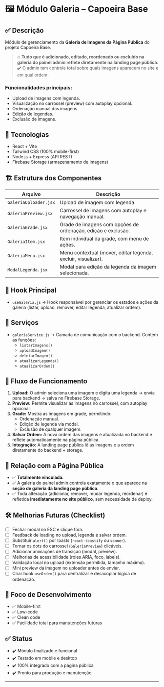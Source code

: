 # 🖼️ Módulo Galeria – Capoeira Base

## ✅ Descrição
Módulo de gerenciamento da **Galeria de Imagens da Página Pública** do projeto Capoeira Base.

> 🔥 **Tudo que é adicionado, editado, reordenado ou excluído na galeria do painel admin reflete diretamente na landing page pública.**  
> ✔️ O admin tem controle total sobre quais imagens aparecem no site e em qual ordem.

### Funcionalidades principais:
- Upload de imagens com legenda.
- Visualização no carrossel (preview) com autoplay opcional.
- Ordenação manual das imagens.
- Edição de legendas.
- Exclusão de imagens.

## 🚀 Tecnologias
- React + Vite
- Tailwind CSS (100% mobile-first)
- Node.js + Express (API REST)
- Firebase Storage (armazenamento de imagens)

## 🏗️ Estrutura dos Componentes
| Arquivo                | Descrição                                                           |
|------------------------|---------------------------------------------------------------------|
| `GaleriaUploader.jsx`  | Upload de imagem com legenda.                                      |
| `GaleriaPreview.jsx`   | Carrossel de imagens com autoplay e navegação manual.              |
| `GaleriaGrade.jsx`     | Grade de imagens com opções de ordenação, edição e exclusão.       |
| `GaleriaItem.jsx`      | Item individual da grade, com menu de ações.                       |
| `GaleriaMenu.jsx`      | Menu contextual (mover, editar legenda, excluir, visualizar).      |
| `ModalLegenda.jsx`     | Modal para edição da legenda da imagem selecionada.                |

## 🧠 Hook Principal
- `useGaleria.js` → Hook responsável por gerenciar os estados e ações da galeria (listar, upload, remover, editar legenda, atualizar ordem).

## 🔗 Serviços
- `galeriaService.js` → Camada de comunicação com o backend. Contém as funções:
  - `listarImagens()`
  - `uploadImagem()`
  - `deletarImagem()`
  - `atualizarLegenda()`
  - `atualizarOrdem()`

## 📜 Fluxo de Funcionamento
1. **Upload:** O admin seleciona uma imagem e digita uma legenda → envia para backend → salva no Firebase Storage.
2. **Preview:** Permite visualizar as imagens no carrossel, com autoplay opcional.
3. **Grade:** Mostra as imagens em grade, permitindo:
   - Ordenação manual.
   - Edição de legenda via modal.
   - Exclusão de qualquer imagem.
4. **Salvar Ordem:** A nova ordem das imagens é atualizada no backend e reflete automaticamente na página pública.
5. **Integração:** A landing page pública lê as imagens e a ordem diretamente do backend + storage.

## 🎯 Relação com a Página Pública
- ✅ **Totalmente vinculada.**  
- ✅ A galeria do painel admin controla exatamente o que aparece na **seção de galeria da landing page pública.**  
- ✅ Toda alteração (adicionar, remover, mudar legenda, reordenar) é refletida **imediatamente no site público**, sem necessidade de deploy.

## 🛠️ Melhorias Futuras (Checklist)
- [ ] Fechar modal no ESC e clique fora.
- [ ] Feedback de loading no upload, legenda e salvar ordem.
- [ ] Substituir `alert()` por toasts (`react-toastify` ou `sonner`).
- [ ] Tornar os dots do carrossel (`GaleriaPreview`) clicáveis.
- [ ] Adicionar animações de transição (modal, preview).
- [ ] Melhorias de acessibilidade (roles ARIA, foco, labels).
- [ ] Validação local no upload (extensão permitida, tamanho máximo).
- [ ] Mini preview da imagem no uploader antes de enviar.
- [ ] Criar hook `useOrdem()` para centralizar e desacoplar lógica de ordenação.

## 🎯 Foco de Desenvolvimento
- ✅ Mobile-first
- ✅ Low-code
- ✅ Clean code
- ✅ Facilidade total para manutenções futuras

## ✅ Status
- ✔️ Módulo finalizado e funcional
- ✔️ Testado em mobile e desktop
- ✔️ 100% integrado com a página pública
- ✔️ Pronto para produção e manutenção

---
